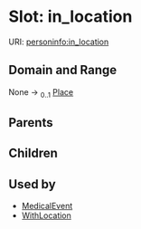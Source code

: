 
# Slot: in_location



URI: [personinfo:in_location](https://w3id.org/linkml/examples/personinfo/in_location)


## Domain and Range

None &#8594;  <sub>0..1</sub> [Place](Place.md)

## Parents


## Children


## Used by

 * [MedicalEvent](MedicalEvent.md)
 * [WithLocation](WithLocation.md)
